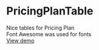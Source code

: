 # PricingPlanTable
Nice tables for Pricing Plan<br />
Font Awesome was used for fonts<br />
<a href="https://mrjeyhun.github.io/PricingPlanTable/">View demo</a>
